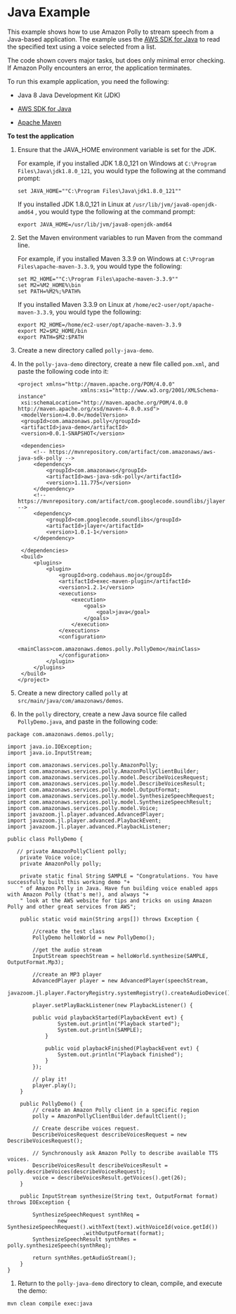 # Java Example<a name="examples-java"></a>

This example shows how to use Amazon Polly to stream speech from a Java\-based application\. The example uses the [AWS SDK for Java](https://aws.amazon.com/documentation/sdk-for-java/) to read the specified text using a voice selected from a list\.

The code shown covers major tasks, but does only minimal error checking\. If Amazon Polly encounters an error, the application terminates\. 

To run this example application, you need the following:

+  Java 8 Java Development Kit \(JDK\) 

+  [AWS SDK for Java ](https://aws.amazon.com/documentation/sdk-for-java/) 

+  [Apache Maven](http://maven.apache.org/) 

**To test the application**

1. Ensure that the JAVA\_HOME environment variable is set for the JDK\.

   For example, if you installed JDK 1\.8\.0\_121 on Windows at `C:\Program Files\Java\jdk1.8.0_121`, you would type the following at the command prompt:

   ```
   set JAVA_HOME=""C:\Program Files\Java\jdk1.8.0_121""
   ```

   If you installed JDK 1\.8\.0\_121 in Linux at `/usr/lib/jvm/java8-openjdk-amd64` , you would type the following at the command prompt: 

   ```
   export JAVA_HOME=/usr/lib/jvm/java8-openjdk-amd64
   ```

1. Set the Maven environment variables to run Maven from the command line\. 

   For example, if you installed Maven 3\.3\.9 on Windows at `C:\Program Files\apache-maven-3.3.9`, you would type the following:

   ```
   set M2_HOME=""C:\Program Files\apache-maven-3.3.9""
   set M2=%M2_HOME%\bin
   set PATH=%M2%;%PATH%
   ```

   If you installed Maven 3\.3\.9 on Linux at `/home/ec2-user/opt/apache-maven-3.3.9`, you would type the following:

   ```
   export M2_HOME=/home/ec2-user/opt/apache-maven-3.3.9
   export M2=$M2_HOME/bin
   export PATH=$M2:$PATH
   ```

1. Create a new directory called `polly-java-demo`\. 

1. In the `polly-java-demo` directory, create a new file called `pom.xml`, and paste the following code into it: 

   ```
   <project xmlns="http://maven.apache.org/POM/4.0.0" 
                       xmlns:xsi="http://www.w3.org/2001/XMLSchema-instance"
   	xsi:schemaLocation="http://maven.apache.org/POM/4.0.0 http://maven.apache.org/xsd/maven-4.0.0.xsd">
   	<modelVersion>4.0.0</modelVersion>
   	<groupId>com.amazonaws.polly</groupId>
   	<artifactId>java-demo</artifactId>
   	<version>0.0.1-SNAPSHOT</version>
   
   	<dependencies>
   		<!-- https://mvnrepository.com/artifact/com.amazonaws/aws-java-sdk-polly -->
   		<dependency>
   			<groupId>com.amazonaws</groupId>
   			<artifactId>aws-java-sdk-polly</artifactId>
   			<version>1.11.775</version>
   		</dependency>
   		<!-- https://mvnrepository.com/artifact/com.googlecode.soundlibs/jlayer -->
   		<dependency>
   			<groupId>com.googlecode.soundlibs</groupId>
   			<artifactId>jlayer</artifactId>
   			<version>1.0.1-1</version>
   		</dependency>
   
   	</dependencies>
   	<build>
   		<plugins>
   			<plugin>
   				<groupId>org.codehaus.mojo</groupId>
   				<artifactId>exec-maven-plugin</artifactId>
   				<version>1.2.1</version>
   				<executions>
   					<execution>
   						<goals>
   							<goal>java</goal>
   						</goals>
   					</execution>
   				</executions>
   				<configuration>
   					<mainClass>com.amazonaws.demos.polly.PollyDemo</mainClass>
   				</configuration>
   			</plugin>
   		</plugins>
   	</build>
   </project>
   ```

1.  Create a new directory called `polly` at `src/main/java/com/amazonaws/demos`\. 

1.  In the `polly` directory, create a new Java source file called `PollyDemo.java`, and paste in the following code: 

   ```
   package com.amazonaws.demos.polly;

   import java.io.IOException;
   import java.io.InputStream;

   import com.amazonaws.services.polly.AmazonPolly;
   import com.amazonaws.services.polly.AmazonPollyClientBuilder;
   import com.amazonaws.services.polly.model.DescribeVoicesRequest;
   import com.amazonaws.services.polly.model.DescribeVoicesResult;
   import com.amazonaws.services.polly.model.OutputFormat;
   import com.amazonaws.services.polly.model.SynthesizeSpeechRequest;
   import com.amazonaws.services.polly.model.SynthesizeSpeechResult;
   import com.amazonaws.services.polly.model.Voice;
   import javazoom.jl.player.advanced.AdvancedPlayer;
   import javazoom.jl.player.advanced.PlaybackEvent;
   import javazoom.jl.player.advanced.PlaybackListener;

   public class PollyDemo {

      // private AmazonPollyClient polly;
       private Voice voice;
       private AmazonPolly polly;

       private static final String SAMPLE = "Congratulations. You have successfully built this working demo "+
       " of Amazon Polly in Java. Have fun building voice enabled apps with Amazon Polly (that's me!), and always "+
       " look at the AWS website for tips and tricks on using Amazon Polly and other great services from AWS";

       public static void main(String args[]) throws Exception {

           //create the test class
           PollyDemo helloWorld = new PollyDemo();

           //get the audio stream
           InputStream speechStream = helloWorld.synthesize(SAMPLE, OutputFormat.Mp3);

           //create an MP3 player
           AdvancedPlayer player = new AdvancedPlayer(speechStream,
                   javazoom.jl.player.FactoryRegistry.systemRegistry().createAudioDevice());

           player.setPlayBackListener(new PlaybackListener() {

           public void playbackStarted(PlaybackEvent evt) {
                   System.out.println("Playback started");
                   System.out.println(SAMPLE);
               }

               public void playbackFinished(PlaybackEvent evt) {
                   System.out.println("Playback finished");
               }
           });

           // play it!
           player.play();
       }

       public PollyDemo() {
           // create an Amazon Polly client in a specific region
           polly = AmazonPollyClientBuilder.defaultClient();

           // Create describe voices request.
           DescribeVoicesRequest describeVoicesRequest = new DescribeVoicesRequest();

           // Synchronously ask Amazon Polly to describe available TTS voices.
           DescribeVoicesResult describeVoicesResult = polly.describeVoices(describeVoicesRequest);
           voice = describeVoicesResult.getVoices().get(26);
       }

       public InputStream synthesize(String text, OutputFormat format) throws IOException {

           SynthesizeSpeechRequest synthReq =
                   new SynthesizeSpeechRequest().withText(text).withVoiceId(voice.getId())
                           .withOutputFormat(format);
           SynthesizeSpeechResult synthRes = polly.synthesizeSpeech(synthReq);

           return synthRes.getAudioStream();
       }
   }
   ```

1.  Return to the `polly-java-demo` directory to clean, compile, and execute the demo: 

   ```
   mvn clean compile exec:java
   ```